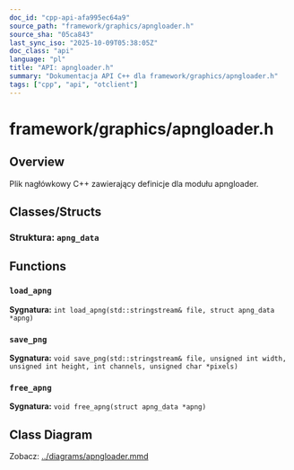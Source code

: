 ```yaml
---
doc_id: "cpp-api-afa995ec64a9"
source_path: "framework/graphics/apngloader.h"
source_sha: "05ca843"
last_sync_iso: "2025-10-09T05:38:05Z"
doc_class: "api"
language: "pl"
title: "API: apngloader.h"
summary: "Dokumentacja API C++ dla framework/graphics/apngloader.h"
tags: ["cpp", "api", "otclient"]
---
```


# framework/graphics/apngloader.h

## Overview

Plik nagłówkowy C++ zawierający definicje dla modułu apngloader.

## Classes/Structs

### Struktura: `apng_data`

## Functions

### `load_apng`

**Sygnatura:** `int load_apng(std::stringstream& file, struct apng_data *apng)`

### `save_png`

**Sygnatura:** `void save_png(std::stringstream& file, unsigned int width, unsigned int height, int channels, unsigned char *pixels)`

### `free_apng`

**Sygnatura:** `void free_apng(struct apng_data *apng)`

## Class Diagram

Zobacz: [../diagrams/apngloader.mmd](../diagrams/apngloader.mmd)
